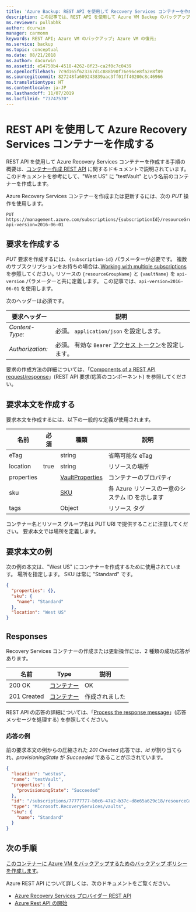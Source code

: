 ```yaml
---
title: 'Azure Backup: REST API を使用して Recovery Services コンテナーを作成する'
description: この記事では、REST API を使用して Azure VM Backup のバックアップ操作と復元操作を管理する方法について説明します。
ms.reviewer: pullabhk
author: dcurwin
manager: carmonm
keywords: REST API; Azure VM のバックアップ; Azure VM の復元;
ms.service: backup
ms.topic: conceptual
ms.date: 08/21/2018
ms.author: dacurwin
ms.assetid: e54750b4-4518-4262-8f23-ca2f0c7c0439
ms.openlocfilehash: 7c9d165f623367d1c888b90f76e96ce8fa2e8f89
ms.sourcegitcommit: 827248fa609243839aac3ff01ff40200c8c46966
ms.translationtype: HT
ms.contentlocale: ja-JP
ms.lasthandoff: 11/07/2019
ms.locfileid: "73747570"
---
```

# <a name="create-azure-recovery-services-vault-using-rest-api"></a>REST API を使用して Azure Recovery Services コンテナーを作成する

REST API を使用して Azure Recovery Services コンテナーを作成する手順の概要は、[コンテナー作成 REST API](https://docs.microsoft.com/rest/api/recoveryservices/vaults/createorupdate) に関するドキュメントで説明されています。 このドキュメントを参考にして、"West US" に "testVault" という名前のコンテナーを作成します。

Azure Recovery Services コンテナーを作成または更新するには、次の *PUT* 操作を使用します。

```http
PUT https://management.azure.com/subscriptions/{subscriptionId}/resourceGroups/{resourceGroupName}/providers/Microsoft.RecoveryServices/vaults/{vaultName}?api-version=2016-06-01
```

## <a name="create-a-request"></a>要求を作成する

*PUT* 要求を作成するには、`{subscription-id}` パラメーターが必要です。 複数のサブスクリプションをお持ちの場合は､[Working with multiple subscriptions](/cli/azure/manage-azure-subscriptions-azure-cli?view=azure-cli-latest)を参照してください｡ リソースの `{resourceGroupName}` と `{vaultName}` を `api-version` パラメーターと共に定義します。 この記事では、`api-version=2016-06-01` を使用します。

次のヘッダーは必須です｡

| 要求ヘッダー   | 説明 |
|------------------|-----------------|
| *Content-Type:*  | 必須。 `application/json` を設定します。 |
| *Authorization:* | 必須。 有効な `Bearer` [ アクセス トークン](https://docs.microsoft.com/rest/api/azure/#authorization-code-grant-interactive-clients)を設定します｡ |

要求の作成方法の詳細については、「[Components of a REST API request/response](/rest/api/azure/#components-of-a-rest-api-requestresponse)」(REST API 要求/応答のコンポーネント) を参照してください。

## <a name="create-the-request-body"></a>要求本文を作成する

要求本文を作成するには、以下の一般的な定義が使用されます。

|名前  |必須  |種類  |説明  |
|---------|---------|---------|---------|
|eTag     |         |   string      |  省略可能な eTag       |
|location     |  true       |string         |   リソースの場所      |
|properties     |         | [VaultProperties](https://docs.microsoft.com/rest/api/recoveryservices/vaults/createorupdate#vaultproperties)        |  コンテナーのプロパティ       |
|sku     |         |  [SKU](https://docs.microsoft.com/rest/api/recoveryservices/vaults/createorupdate#sku)       |    各 Azure リソースの一意のシステム ID を示します     |
|tags     |         | Object        |     リソース タグ    |

コンテナー名とリソース グループ名は PUT URI で提供することに注意してください。 要求本文では場所を定義します。

## <a name="example-request-body"></a>要求本文の例

次の例の本文は、"West US" にコンテナーを作成するために使用されています。 場所を指定します。 SKU は常に "Standard" です。

```json
{
  "properties": {},
  "sku": {
    "name": "Standard"
  },
  "location": "West US"
}
```

## <a name="responses"></a>Responses

Recovery Services コンテナーの作成または更新操作には、2 種類の成功応答があります。

|名前  |Type  |説明  |
|---------|---------|---------|
|200 OK     |   [コンテナー](https://docs.microsoft.com/rest/api/recoveryservices/vaults/createorupdate#vault)      | OK        |
|201 Created     | [コンテナー](https://docs.microsoft.com/rest/api/recoveryservices/vaults/createorupdate#vault)        |   作成されました      |

REST API の応答の詳細については、「[Process the response message](/rest/api/azure/#process-the-response-message)」(応答メッセージを処理する) を参照してください。

### <a name="example-response"></a>応答の例

前の要求本文の例からの圧縮された *201 Created* 応答では、*id* が割り当てられ、*provisioningState* が *Succeeded* であることが示されています。

```json
{
  "location": "westus",
  "name": "testVault",
  "properties": {
    "provisioningState": "Succeeded"
  },
  "id": "/subscriptions/77777777-b0c6-47a2-b37c-d8e65a629c18/resourceGroups/Default-RecoveryServices-ResourceGroup/providers/Microsoft.RecoveryServices/vaults/testVault",
  "type": "Microsoft.RecoveryServices/vaults",
  "sku": {
    "name": "Standard"
  }
}
```

## <a name="next-steps"></a>次の手順

[このコンテナーに Azure VM をバックアップするためのバックアップ ポリシーを作成します](backup-azure-arm-userestapi-createorupdatepolicy.md)。

Azure REST API について詳しくは、次のドキュメントをご覧ください。

- [Azure Recovery Services プロバイダー REST API](/rest/api/recoveryservices/)
- [Azure Rest API の開始](/rest/api/azure/)
